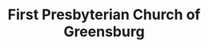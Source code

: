 ---
layout: repo
title: "First Presbyterian Church of Greensburg"
id: 13688
permalink: repos/13688/
---